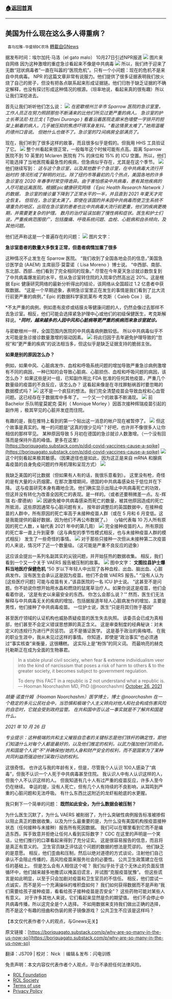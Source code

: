 ###  [:house:返回首頁](https://github.com/ourhimalayas/txt)
---


## 美国为什么现在这么多人得重病？
` 喜马拉雅-华盛顿DC农场` [轉載自GNews](https://gnews.org/zh-hans/1625237/)

据发布时间：埃尔加托·马洛（el gato malo） 10月27日引述NPR报道
![](https://assets.gnews.org/wp-content/uploads/2021/10/图片1-94.png) 图片来自网络
因为这种激增的重症急诊看起来不像是中共病毒
![](https://assets.gnews.org/wp-content/uploads/2021/10/图片2-30.png)
所以，我们终于迎来了无数“冠状病毒者”一直在叫嚣的“医院危机”。只有一个小问题：现在的危机不是来自中共病毒。
 NPR 的这篇文章非常有说服力。他们提供了很多证据表明我们放火烧了自己的房子，但没有把各点联系起来形成证据链。他们归咎于缺乏证据的不确定解释，也没有探讨形成这种情况的根源。（坦率地说，看起来真的很有趣）所以让我们深挖进去。

首先让我们听听他们怎么说：
![](https://assets.gnews.org/wp-content/uploads/2021/10/图片3-15.png)
*在密歇根州兰辛市 Sparrow 医院的急诊室里，工作人员正在努力照顾那些不断涌来的比他们所见过更严重的病人。*
 *急诊室的护士长蒂法尼·杜兰戈 ( Tiffani Durango ) 看着沿着医院走廊米色墙壁一字排开的担架上躺着的病人，几乎被压抑的焦虑吓得浑身发抖。“看这情景太难了，”她用温暖的德州口音说。*
 *但她什么也做不了。急诊室的72间病房全部满员了。*

现在，我们听到了很多这样的故事，而且很多似乎是假的。但我用 HHS 工具验证了它。
![](https://assets.gnews.org/wp-content/uploads/2021/10/图片4-7.png)
整个州看起来很正常，一般每年这个时候可能有点高。距离 Sparrow 医院不到 10 英里的 Mclaren 医院有 7% 的床位和 15% 的 ICU 空置。所以，他们可能选择了当地医院看最急性的疾病，但急病似乎存在，尤其是在这个季节。
![](https://assets.gnews.org/wp-content/uploads/2021/10/图片5-3.png)
他们继续写到：
 *这与这个急诊室，以及其他数千个急诊室，在中共病毒大流行开始时的 情况形成了鲜明的对比。除了纽约市等最初的几个热点，美国各地的许多急诊室在 2020 年春季时常空得诡异。由于害怕感染中共病毒，患有其他疾病的人尽可能远离医院。根据Epic健康研究网络（ Epic Health Research Network ）的数据，*
*急诊室的接诊量下降到了正常水平的一半，并且直到 2021 年夏天才完全恢复。*
 *但现在，急诊室太满了。即使在该国的并未因中共病毒而使卫生系统不堪重负的地区，出现在急诊室的患者也比中共病毒大流行前更重，他们的疾病更晚期，并需要更复杂的护理。*
 *数月的治疗延误加剧了慢性病和症状。医生和护士们说，严重疾病范围很广，包括腹痛、呼吸系统问题、血栓、心脏病和自杀倾向，及其他问题。*

他们还声称这是一个普遍存在的问题：
![](https://assets.gnews.org/wp-content/uploads/2021/10/图片6-2.png)
图片文字：

**急诊室患者的数量大多恢复正常，但患者病情加重了很多**

这种情况不止发生在 Sparrow 医院。
 “我们收到了全国各地会员的信息，”美国急诊医学会 (AAEM) 主席丽莎·莫雷诺（ Lisa Moreno ）博士说。  “中西部、南部、东北部、西部…他们看到了完全相同的现象。”
 尽管在今年夏天急诊就诊数恢复到了中共病毒爆发前的水平，但从急诊室转住院的入院率仍然高出近 20%。这是根据 Epic 健康研究网络的最新分析得出的结论，该网络从全国超过 1.2 亿患者中获取数据。
 “这是一个早期迹象，表明急诊室里正在发生的事情是我们看到了比大流行前更严重的病例，” Epic 的数据科学家凯莱布·考克斯（ Caleb Cox ）说。

*不太严重的病例，例如患有皮疹或结膜炎等健康问题的人，仍然会像过去那样不去急诊室。相反，他们可能会选择紧急护理中心或他们的初级保健医生，考克斯解释说。****同时，越来越多的人因中风和心脏病等更严重的疾病而来急诊室就诊。***

与密歇根州一样，全国范围内医院的中共病毒病例数较低。
所以中共病毒似乎不太可能是急诊接诊数量激增的驱动因素。
![](https://assets.gnews.org/wp-content/uploads/2021/10/图片7-1.png)
将此归因于去年避免护理导致的“忽视”和“更严重的疾病”的说法相当多，但这似乎是缺乏证据支持的脆弱主张。

**如果是别的原因怎么办？**

例如，如果中风、心脏病发作、血栓和呼吸系统问题的增加导致严重急诊病例激增有不同的病因，一种已知的会导致心脏病、心脏损伤、血栓和呼吸问题的病因，该怎么办？
 如果这些是对一组，已知副作用比 FDA 批准的任何其他疫苗，严重几个数量级的疫苗的不良反应，该怎么办？
 这看起来像是在寻找罪魁祸首时要忽略的数据模式吗？
![](https://assets.gnews.org/wp-content/uploads/2021/10/图片8-1.png)
这不是一个疯狂的想法。我们完全清楚疫苗会导致血栓和心血管问题。这已经存在于数据库中多年了。 一个又一个的故事不断涌现。
![](https://assets.gnews.org/wp-content/uploads/2021/10/图片9-1.png)
前 Bachelor 乐队明星莫妮克·莫利（ Monique Morley ）因首次接种辉瑞疫苗引起的副作用 ，极其罕见的心脏并发症而住院。

有趣的是，我在推特上看到的第一个贴出这一消息的帐户现在被暂停了。
![](https://assets.gnews.org/wp-content/uploads/2021/10/图片10.png)
但这个故事是真实的。唯一的问题是“这真的很少见吗”？好吧，也许并不像很多人让你相信的那样罕见。
 某种原因导致 5 月初在德国的急诊就诊人数激增。（一个没有回落而是保持升高的峰值。更多在这里）[https://boriquagato.substack.com/p/did-covid-vaccines-cause-a-spike](https://boriquagato.substack.com/p/did-covid-vaccines-cause-a-spike)
![](https://assets.gnews.org/wp-content/uploads/2021/10/图片11.png)
这个时刻看起来极其敏感。（因果途径也是如此，因为这正是来自 mRNA 和腺病毒疫苗的自身免疫问题的作用机理和呈现方式）
![](https://assets.gnews.org/wp-content/uploads/2021/10/图片12.png)


我缺乏美国的可比数据（但如果有人有的话，我很乐意看到）。
 这里没有枪，奇怪的是有大量的火药烟雾。在那次激增期间，德国的中共病毒感染处于低位并在下降。
 这与疫苗研究本身有趣地合流。他们确实显示出阻止中共病毒死亡的功效，但这并没有转化为改善全因死亡的表现。是一样的。（或者还要稍微差一点。左-辉瑞 右-摩德纳）
![](https://assets.gnews.org/wp-content/uploads/2021/10/图片13.png)
因避免被中共病毒感染而死亡的数量，被其他原因造成的死亡所抵消，这些原因通常与心脏问题有关。
 按年龄调整后的英国数据中，在接种疫苗的人群中，所有原因的死亡率高于未接种疫苗人群（或在 5 月和 6 月变低。这是我能提供的最好数据，因为他们不再公布数据了。）
 （y轴代表每 10 万人所有原因的死亡人数，x 轴代表 2021 年中的第几周）
![](https://assets.gnews.org/wp-content/uploads/2021/10/图片14.png)
完全接种疫苗的人，所有原因的死亡率一直上升到夏季（这与典型的季节性模式相反，也与未接种疫苗人群的模式相反）
 发生了一些奇怪的事情。
![](https://assets.gnews.org/wp-content/uploads/2021/10/图片15.png)
对于那些只接种一次但从未接种第二次疫苗的人来说，情况坏了近一个数量级。（这可能是严重不良反应的迹象）

这应该会提出一系列名副其实的尖锐问题，并开始狂热的数据收集。
 相反，我们看到一个又一个关于 VAERS 报告被压制的故事。
![](https://assets.gnews.org/wp-content/uploads/2021/10/图片16.png)
图中文字：
**文图拉县护士爆料当地医疗保健危机**
 “50 岁以下年轻人中出现了各种血栓、出血、脑出血、心脏病发作。没有医生会承认这是因为疫苗。他们不会做 VAERS 报告。”
 “没有人认为 [这些医疗问题] 可能与疫苗有关，”该县医院的一名 ICU 护士说。  “这甚至不是问题。你不妨说你想开始用水晶和燃烧的鼠尾草治疗人。如果你说这是疫苗，他们会看着你说，‘这是有史以来最安全的东西。 你怎么会那么说？’”
 然而，医生们无法解释与中共病毒无关的疾病的增加，包括据报道年轻人心脏病发作的增加，主要是男性，他们接种了中共病毒疫苗。
 一位护士说，医生“只是将其归咎于基因”

甚至医疗领域的认证机构也威胁质疑疫苗的医生失去执照。 该委员会已成为真相部，他们甚至不会定义错误思想罪的真正含义。 这是审查制度的经典秘诀：对未定义的违规行为进行严厉惩罚。
 这不是循证医学。 这是基于政治的奥梅塔。
 在我的职业生涯中，我从未见过这样的事情。
 你知道，即使是“政治事实”也必须通过“事实核查”来衡量，这很糟糕。 这实际上是“粉饰”的同义词。
 而最响亮的赫克托勒斯正在成为全面的生物暴君。



> In a stable plural civil society, when fear & extreme individualism veer into the kind of narcissism that poses a risk of harm to others & to the greater society, it becomes subject to government regulation.
> 
> To deny this FACT in a republic is 2 not understand what a republic is.
> — Hooman Noorchashm MD, PhD (@noorchashm) [October 26, 2021](https://twitter.com/noorchashm/status/1453034809517871109?ref_src=twsrc%5Etfw)



*胡曼·诺查什姆（Hooman Noorchashm）医学博士，博士 @noorchashm*
*在一个稳定的多元公民社会中，当恐惧和极端个人主义转向对他人和社会构成伤害风险的自恋时，它就会受到政府监管。*
*在共和国中否认这一事实就是不了解共和国是什么。*

*2021 年 10 月 26 日*

*专业提示：这种极端的共和主义摧毁自恋者的关键标志是他们铁杆的确定性，即他们知道什么对每个人都是最好的，以及他们推定的权利，以武力强加他们的观点。*
 *共和国是个人说“不”并确保他/她的人身和财产安全的权利，而不是国家为了某种共同利益而强迫他们采取行动的权利。*

这很奇怪。 也许这与我的年龄有关，但是，尽管我个人认识 100人感染了“病毒”，但我不认识一个人死于中共病毒甚至住院。
 我认识人中有人认识这样的人，但我个人不认识这样的人。
 但我知道有几十人有过严重的疫苗反应，许多人至今仍在继续。 幸运的是，没有人死亡，但有几个人有持续的不良影响，从耳鸣到严重的心脏问题和无法呼吸。
 有什么东西比这附近的龙虾船舱底的水更腥。

我只剩下一个简单的问题：
 **既然如此安全，为什么数据会被压制？**

 为什么医生沉默了，为什么 VAERS 被削弱了，为什么突破性病例报告标准被掺假以阻止真正的数据收集，以及为什么最重要的是，为什么没有美国机构按疫苗接种状态（任何接种与未接种）报告所有死因数据。 我们可以在哪里看到它而不是编造东西，挥手致意并拒绝让任何人看到实际数字？ 
 CDC 在这里的声明是一个笑话，让他们推行的口罩看起来得到了充分证实。
 这是很容易报告的信息，而且将是真正有意义的。
 卫生官员缺乏评估这个问题的数据的想法是荒谬的。 他们缺乏的是意愿。
 相反，他们歪曲和压制，然后以绝对道德的方式谈论，注射他们自己承认不会阻止传播的，高风险疫苗来服务社会的必要性。
 公共卫生政策建立在信任的基础上。
 但是怎么会有人相信这个呢？
 我们似乎处于这个无休止的负面反馈循环中，他们越来越多地撒谎以掩盖旧谎言，并试图“克服疫苗犹豫”。
 但这些谎言是如此明显，以至于只会加剧对疫苗和卫生官员的不信任。
 相反，他们尝试一点诚实，而不是另一个充满操纵的堆积盘如何？
 我们如何获得数据而不是声称“我们需要给孩子接种疫苗，看看给孩子接种疫苗是否安全”？
 这些药物可能对某些人有意义。 对于许多其他人来说，它们看起来显然是负的期望值。
 他们不会停止中共病毒传播，所以这完全是个人选择。
 不如用数据来支持我们做出正确的选择，而不是这个有趣的扭曲和伪装的房子镜像游戏？
 公共卫生不应该是这样吗？



【本文仅代表作者个人的观点，与Gnews无关】

原文链接：[https://boriquagato.substack.com/p/why-are-so-many-in-the-us-now-so](https://boriquagato.substack.com/p/why-are-so-many-in-the-us-now-so)



翻译：JS709 | 校对： Nick ｜编辑＆发布：闪电训练

 

免责声明：本文内容仅代表作者个人观点，平台不承担任何法律风险。

- [ROL Foundation](https://rolfoundation.org/)
- [ROL Society](https://rolsociety.org/)
- [Terms of use](https://gnews.org/terms-of-use-3/)
- [Privacy Policy](https://gnews.org/privacy-policy/)

